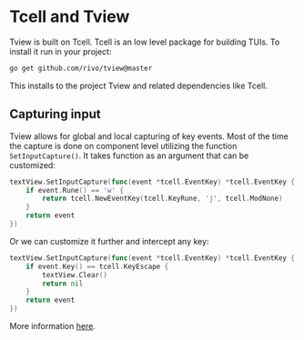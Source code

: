 # Tcell and Tview
Tview is built on Tcell. Tcell is an low level package for building TUIs. To install it run in your project:
```sh
go get github.com/rivo/tview@master
```
This installs to the project Tview and related dependencies like Tcell.
## Capturing input
Tview allows for global and local capturing of key events. Most of the time the capture is done on component level utilizing the function `SetInputCapture()`.  It takes function as an argument that can be customized:
```go
textView.SetInputCapture(func(event *tcell.EventKey) *tcell.EventKey {
	if event.Rune() == 'w' {
		return tcell.NewEventKey(tcell.KeyRune, 'j', tcell.ModNone)
	}
	return event
})
```
Or we can customize it further and intercept any key:
```go
textView.SetInputCapture(func(event *tcell.EventKey) *tcell.EventKey {
	if event.Key() == tcell.KeyEscape {
		textView.Clear()
		return nil
	}
	return event
})
```
More information [here](https://github.com/rivo/tview/wiki/CustomKeys).

